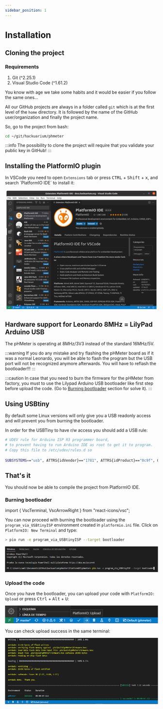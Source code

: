 ```yaml
---
sidebar_position: 1
---
```


# Installation

## Cloning the project

### Requirements

1. Git (^2.25.1)
2. Visual Studio Code (^1.61.2)

You know with age we take some habits and it would be easier if you follow the same ones...

All our GitHub projects are always in a folder called `git`
which is at the first level of the `home` directory. It is followed by the
name of the GitHub user/organization and finally the project name.

So, go to the project from bash:

```bash
cd ~/git/hackuarium/phmeter
```

:::info
The possibility to clone the project will require that you validate your public key in GitHub!
:::

## Installing the PlatformIO plugin

In VSCode you need to open `Extensions` tab or press <kbd>CTRL</kbd> + <kbd>Shift</kbd> + <kbd>x</kbd>, and search ´PlatformIO IDE´ to install it:

![PlatformIO IDE](images/platformio.png)

## Hardware support for Leonardo 8MHz = LilyPad Arduino USB

The pHMeter is operating at 8MHz/3V3 instead of the standard 16MHz/5V.

:::warning
If you do any mistake and try flashing the pHMeter board as if it was a normal Leonardo, you will be able to flash the program but the USB port will not be recognized anymore afterwards. You will have to reflash the bootloader!!!
:::

:::caution
In case that you need to burn the firmware for the pHMeter from factory, you must to use the Lilypad Arduino USB bootloader like first step before upload the code. (Go to [Burning bootloader](#burning-bootloader) section for solve it).
:::

## Using USBtiny

By default some Linux versions will only give you a USB readonly access and will prevent you from burning the bootloader.

In order for the USBTiny to have r/w access you should add a USB rule:

```bash
# UDEV rule for Arduino ISP R3 programmer board,
# to prevent having to run Arduino IDE as root to get it to program.
# Copy this file to /etc/udev/rules.d so

SUBSYSTEMS=="usb", ATTRS{idVendor}=="1781", ATTRS{idProduct}=="0c9f", GROUP="plugdev", MODE="0666"
```

## That's it

You should now be able to compile the project from PlatformIO IDE.

### Burning bootloader

import { VscTerminal, VscArrowRight } from "react-icons/vsc";

You can now proceed with burning the bootloader using the `program_via_USBtinyISP` environment created in `platformio.ini` file. Click on `PlatformIO: New Terminal` <VscTerminal /> and type:

```bash
> pio run -e program_via_USBtinyISP --target bootloader
```

![PlatformIO: New Terminal](images/terminal.png)

### Upload the code

Once you have the bootloader, you can upload your code with `PlatformIO: Upload` <VscArrowRight /> or press <kbd>Ctrl</kbd> + <kbd>Alt</kbd> + <kbd>U</kbd>:

![Upload option](images/upload.png)

You can check upload success in the same terminal:

![Upload success](images/upload-success.png)
